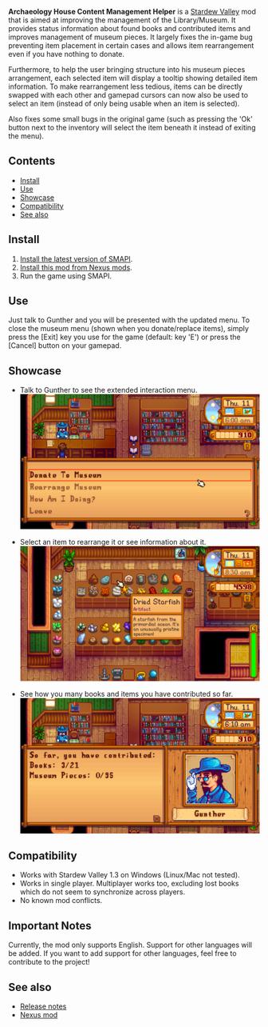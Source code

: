 **Archaeology House Content Management Helper** is a [Stardew Valley](http://stardewvalley.net/) mod that is aimed at improving 
the management of the Library/Museum. It provides status information about found books and contributed items and improves 
management of museum pieces. It largely fixes the in-game bug preventing item placement in certain cases and allows 
item rearrangement even if you have nothing to donate. 

Furthermore, to help the user bringing structure into his museum pieces arrangement, each selected item will display a tooltip 
showing detailed item information. To make rearrangement less tedious, items can be directly swapped with each other and 
gamepad cursors can now also be used to select an item (instead of only being usable when an item is selected). 

Also fixes some small bugs in the original game (such as pressing the 'Ok' button next to the inventory will select the item 
beneath it instead of exiting the menu).

## Contents
* [Install](#install)
* [Use](#use)
* [Showcase](#showcase)
* [Compatibility](#compatibility)
* [See also](#see-also)

## Install
1. [Install the latest version of SMAPI](https://smapi.io/).
2. [Install this mod from Nexus mods](http://www.nexusmods.com/stardewvalley/mods/2804/).
3. Run the game using SMAPI.

## Use
Just talk to Gunther and you will be presented with the updated menu. 
To close the museum menu (shown when you donate/replace items), simply press the [Exit] key you use for the game 
(default: key 'E') or press the [Cancel] button on your gamepad.

## Showcase
* Talk to Gunther to see the extended interaction menu.
  ![](screenshots/libraryMuseum-interaction-menu.png)

* Select an item to rearrange it or see information about it.
  ![](screenshots/selecting-a-museum-item.png)

* See how you many books and items you have contributed so far.
  ![](screenshots/contributed-items-status.png)

## Compatibility
* Works with Stardew Valley 1.3 on Windows (Linux/Mac not tested).
* Works in single player. Multiplayer works too, excluding lost books which do not seem to synchronize across players.
* No known mod conflicts.

## Important Notes
Currently, the mod only supports English. Support for other languages will be added. If you want to add support for 
other languages, feel free to contribute to the project!

## See also
* [Release notes](release-notes.md)
* [Nexus mod](http://www.nexusmods.com/stardewvalley/mods/2804)
